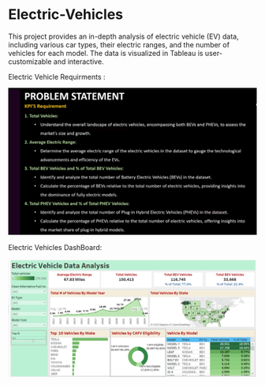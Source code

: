 # Electric-Vehicles
This project provides an in-depth analysis of electric vehicle (EV) data, including various car types, their electric ranges, and the number of vehicles for each model. The data is visualized in Tableau is user-customizable and interactive.

Electric Vehicle Requirments : 

![image alt](https://github.com/AliSShamas/Electric-Vehicles/blob/main/electric%20vehicle%20req.PNG?raw=true)

Electric Vehicles DashBoard: 

![image](https://github.com/AliSShamas/Electric-Vehicles/blob/main/Electric%20Vehicles%20%20Dashboard.PNG?raw=true)
